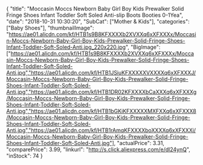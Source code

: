 {
	"title": "Moccasin Moccs Newborn Baby Girl Boy Kids Prewalker Solid Fringe Shoes Infant Toddler Soft Soled Anti-slip Boots Booties 0-1Yea",
	"date": "2018-10-31 10:30:20",
	"SubCat": ["Mother & Kids"],
	"categories": ["Baby Shoes"],
	"thumbnailImage": "https://ae01.alicdn.com/kf/HTB1s9B8KFXXXXb2XVXXq6xXFXXXx/Moccasin-Moccs-Newborn-Baby-Girl-Boy-Kids-Prewalker-Solid-Fringe-Shoes-Infant-Toddler-Soft-Soled-Anti.jpg_220x220.jpg",
	"BigImage": ["https://ae01.alicdn.com/kf/HTB1s9B8KFXXXXb2XVXXq6xXFXXXx/Moccasin-Moccs-Newborn-Baby-Girl-Boy-Kids-Prewalker-Solid-Fringe-Shoes-Infant-Toddler-Soft-Soled-Anti.jpg","https://ae01.alicdn.com/kf/HTB1JSiuKFXXXXXVXXXXq6xXFXXXJ/Moccasin-Moccs-Newborn-Baby-Girl-Boy-Kids-Prewalker-Solid-Fringe-Shoes-Infant-Toddler-Soft-Soled-Anti.jpg","https://ae01.alicdn.com/kf/HTB1DR02KFXXXXbCaXXXq6xXFXXXg/Moccasin-Moccs-Newborn-Baby-Girl-Boy-Kids-Prewalker-Solid-Fringe-Shoes-Infant-Toddler-Soft-Soled-Anti.jpg","https://ae01.alicdn.com/kf/HTB1bGKiKFXXXXXMXFXXq6xXFXXX8/Moccasin-Moccs-Newborn-Baby-Girl-Boy-Kids-Prewalker-Solid-Fringe-Shoes-Infant-Toddler-Soft-Soled-Anti.jpg","https://ae01.alicdn.com/kf/HTB1rAmqKFXXXXboXXXXq6xXFXXXi/Moccasin-Moccs-Newborn-Baby-Girl-Boy-Kids-Prewalker-Solid-Fringe-Shoes-Infant-Toddler-Soft-Soled-Anti.jpg"],
	"actualPrice": 3.31,
	"comparePrice": 3.99,
	"linkurl": "http://s.click.aliexpress.com/e/dl24ynQ",
	"inStock": 74
}
